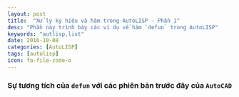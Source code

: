 ```yaml
---
layout: post
title:  "Xử lý ký hiệu và hàm trong AutoLISP - Phần 1"
desc: "Phần này trình bày các ví dụ về hàm `defun` trong AutoLISP"
keywords: "autlisp,list"
date: 2016-10-08
categories: [AutoLISP]
tags: [autolisp]
icon: fa-file-code-o
---
```


### Sự tương tích của `defun` với các phiên bản trước đây của `AutoCAD`